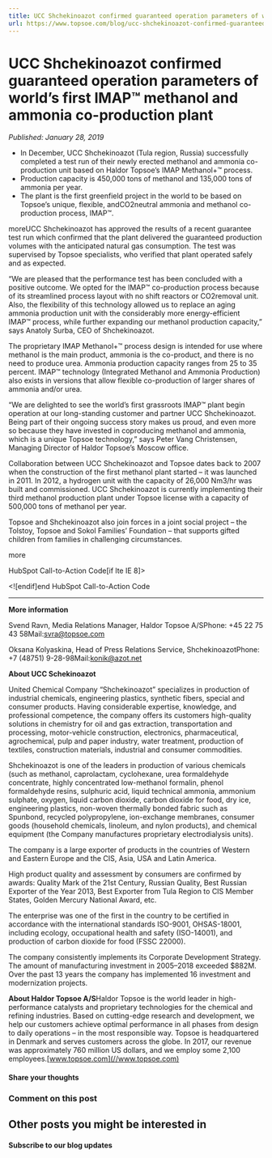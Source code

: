 ```yaml
---
title: UCC Shchekinoazot confirmed guaranteed operation parameters of world’s first IMAP™ methanol and ammonia co-production plant
url: https://www.topsoe.com/blog/ucc-shchekinoazot-confirmed-guaranteed-operation-parameters-of-worlds-first-imap-methanol-and-ammonia-co-production-plant#main-content
---
```


# UCC Shchekinoazot confirmed guaranteed operation parameters of world’s first IMAP™ methanol and ammonia co-production plant

*Published: January 28, 2019*

- In December, UCC Shchekinoazot (Tula region, Russia) successfully completed a test run of their newly erected methanol and ammonia co-production unit based on Haldor Topsoe’s IMAP Methanol+™ process.
- Production capacity is 450,000 tons of methanol and 135,000 tons of ammonia per year.
- The plant is the first greenfield project in the world to be based on Topsoe’s unique, flexible, andCO2neutral ammonia and methanol co-production process, IMAP™.

moreUCC Shchekinoazot has approved the results of a recent guarantee test run which confirmed that the plant delivered the guaranteed production volumes with the anticipated natural gas consumption. The test was supervised by Topsoe specialists, who verified that plant operated safely and as expected.

“We are pleased that the performance test has been concluded with a positive outcome. We opted for the IMAP™ co-production process because of its streamlined process layout with no shift reactors or CO2removal unit. Also, the flexibility of this technology allowed us to replace an aging ammonia production unit with the considerably more energy-efficient IMAP™ process, while further expanding our methanol production capacity,” says Anatoly Surba, CEO of Shchekinoazot.

The proprietary IMAP Methanol+™ process design is intended for use where methanol is the main product, ammonia is the co-product, and there is no need to produce urea. Ammonia production capacity ranges from 25 to 35 percent. IMAP™ technology (Integrated Methanol and Ammonia Production) also exists in versions that allow flexible co-production of larger shares of ammonia and/or urea.

“We are delighted to see the world’s first grassroots IMAP™ plant begin operation at our long-standing customer and partner UCC Shchekinoazot. Being part of their ongoing success story makes us proud, and even more so because they have invested in coproducing methanol and ammonia, which is a unique Topsoe technology,” says Peter Vang Christensen, Managing Director of Haldor Topsoe’s Moscow office.

Collaboration between UCC Shchekinoazot and Topsoe dates back to 2007 when the construction of the first methanol plant started – it was launched in 2011. In 2012, a hydrogen unit with the capacity of 26,000 Nm3/hr was built and commissioned. UCC Shchekinoazot is currently implementing their third methanol production plant under Topsoe license with a capacity of 500,000 tons of methanol per year.

Topsoe and Shchekinoazot also join forces in a joint social project – the Tolstoy, Topsoe and Sokol Families’ Foundation – that supports gifted children from families in challenging circumstances.

more

HubSpot Call-to-Action Code[if lte IE 8]><div id="hs-cta-ie-element"></div><![endif][](https://cta-redirect.hubspot.com/cta/redirect/2115834/fbcd77fb-2d08-4e5e-8344-58eabb79ff9a)end HubSpot Call-to-Action Code

*******

**More information**

Svend Ravn, Media Relations Manager, Haldor Topsoe A/SPhone: +45 22 75 43 58Mail:[svra@topsoe.com](mailto:svra@topsoe.com%20)

Oksana Kolyaskina, Head of Press Relations Service, ShchekinoazotPhone: +7 (48751) 9-28-98Mail:[konik@azot.net](mailto:konik@azot.net)

**About UCC Schekinoazot**

United Chemical Company “Shchekinoazot” specializes in production of industrial chemicals, engineering plastics, synthetic fibers, special and consumer products. Having considerable expertise, knowledge, and professional competence, the company offers its customers high-quality solutions in chemistry for oil and gas extraction, transportation and processing, motor-vehicle construction, electronics, pharmaceutical, agrochemical, pulp and paper industry, water treatment, production of textiles, construction materials, industrial and consumer commodities.

Shchekinoazot is one of the leaders in production of various chemicals (such as methanol, caprolactam, cyclohexane, urea formaldehyde concentrate, highly concentrated low-methanol formalin, phenol formaldehyde resins, sulphuric acid, liquid technical ammonia, ammonium sulphate, oxygen, liquid carbon dioxide, carbon dioxide for food, dry ice, engineering plastics, non-woven thermally bonded fabric such as Spunbond, recycled polypropylene, ion-exchange membranes, consumer goods (household chemicals, linoleum, and nylon products), and chemical equipment (the Company manufactures proprietary electrodialysis units).

The company is a large exporter of products in the countries of Western and Eastern Europe and the CIS, Asia, USA and Latin America.

High product quality and assessment by consumers are confirmed by awards: Quality Mark of the 21st Century, Russian Quality, Best Russian Exporter of the Year 2013, Best Exporter from Tula Region to CIS Member States, Golden Mercury National Award, etc.

The enterprise was one of the first in the country to be certified in accordance with the international standards ISO-9001, OHSAS-18001, including ecology, occupational health and safety (ISO-14001), and production of carbon dioxide for food (FSSC 22000).

The company consistently implements its Corporate Development Strategy. The amount of manufacturing investment in 2005–2018 exceeded $882M. Over the past 13 years the company has implemented 16 investment and modernization projects.

**About Haldor Topsoe A/S**Haldor Topsoe is the world leader in high-performance catalysts and proprietary technologies for the chemical and refining industries. Based on cutting-edge research and development, we help our customers achieve optimal performance in all phases from design to daily operations – in the most responsible way. Topsoe is headquartered in Denmark and serves customers across the globe. In 2017, our revenue was approximately 760 million US dollars, and we employ some 2,100 employees.[www.topsoe.com](//www.topsoe.com)

#### Share your thoughts

### Comment on this post

## Other posts you might be interested in

#### Subscribe to our blog updates
